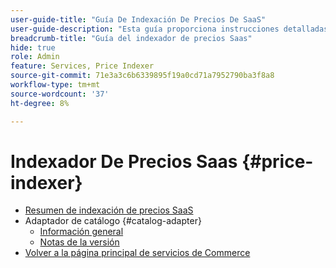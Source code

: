 ```yaml
---
user-guide-title: "Guía De Indexación De Precios De SaaS"
user-guide-description: "Esta guía proporciona instrucciones detalladas para utilizar el indexador de precios SaaS."
breadcrumb-title: "Guía del indexador de precios Saas"
hide: true
role: Admin
feature: Services, Price Indexer
source-git-commit: 71e3a3c6b6339895f19a0cd71a7952790ba3f8a8
workflow-type: tm+mt
source-wordcount: '37'
ht-degree: 8%

---
```


# Indexador De Precios Saas {#price-indexer}

- [Resumen de indexación de precios SaaS](price-indexing.md)
- Adaptador de catálogo {#catalog-adapter}
   - [Información general](catalog-adapter.md)
   - [Notas de la versión](release-notes.md)
- [Volver a la página principal de servicios de Commerce](https://experienceleague.adobe.com/docs/commerce-merchant-services/user-guides/home.html)
